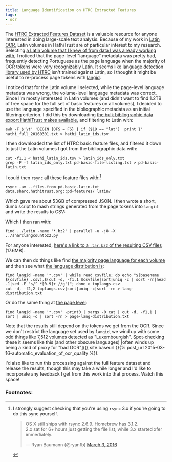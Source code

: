 ```yaml
---
title: Language Identification on HTRC Extracted Features
tags:
- ocr
---
```


The [HTRC Extracted Features Dataset](https://sharc.hathitrust.org/features) is a valuable resource for anyone interested in doing large-scale text analysis. Because of my work in [Latin OCR](http://latin-ocr.github.io/), Latin volumes in HathiTrust are of particular interest to my research. Selecting [a Latin volume that I knew of from data I was already working with](https://twitter.com/ryanfb/status/702979693012647936), I noticed that the page-level "language" metadata was pretty bad, frequently detecting Portuguese as the page language when the majority of OCR tokens were very recognizably Latin. It seems like [language detection library used by HTRC](https://code.google.com/archive/p/language-detection/) isn't trained against Latin, so I thought it might be useful to re-process page tokens with [langid](https://github.com/saffsd/langid.py).

I noticed that for the Latin volume I selected, while the page-level language metadata was wrong, the volume-level language metadata was correct. Since I'm mostly interested in Latin volumes (and didn't want to find 1.2TB of free space for the full set of basic features on all volumes), I decided to use the language specified in the bibliographic metadata as an initial filtering criterion. I did this by downloading [the bulk bibliographic data export HathiTrust makes available](https://www.hathitrust.org/hathifiles), and filtering to Latin with:

    awk -F $'\t' 'BEGIN {OFS = FS} { if ($19 == "lat")  print }' hathi_full_20160301.txt > hathi_latin_ids.tsv

I then downloaded the list of HTRC basic feature files, and filtered it down to just the Latin volumes I got from the bibliographic data with:

    cut -f1,1 < hathi_latin_ids.tsv > latin_ids_only.txt
    grep -F -f latin_ids_only.txt pd-basic-file-listing.txt > pd-basic-latin.txt

I could then `rsync` all these feature files with:[^rsync]

    rsync -av --files-from pd-basic-latin.txt data.sharc.hathitrust.org::pd-features/ latin/

Which gave me about 53GB of compressed JSON. I then wrote a short, dumb script to mash strings generated from the page tokens into `langid` and write the results to CSV:

<script src="https://gist.github.com/ryanfb/2d1571135cdee86d22ad.js"></script>

Which I then ran with:

    find ../latin -name '*.bz2' | parallel -u -j8 -X ../sharclangcountbz2.py

For anyone interested, [here's a link to a `.tar.bz2` of the resulting CSV files](https://duke.box.com/s/u0wu29cimgie10kp6s9pmgn4bv25lzsa) (17.6MB).

We can then do things like find [the majority page language for each volume](https://gist.github.com/ryanfb/f1ae896e99e6df66145c) and then see what [the language distribution is](https://gist.github.com/ryanfb/dd62e30969759b714ca2):

    find langid -name '*.csv' | while read csvfile; do echo "$(basename ${csvfile} .csv),$(cut -d, -f1,1 $csvfile|sort|uniq -c | sort -rn|head -1|sed -E 's/^ *[0-9]+ //g')"; done > toplangs.csv
    cut -d, -f2,2 toplangs.csv|sort|uniq -c|sort -rn > lang-distribution.txt

Or do the same thing at [the page level](https://gist.github.com/bb44cabfd69b77fd6752):

    find langid -name '*.csv' -print0 | xargs -0 cat | cut -d, -f1,1 | sort | uniq -c | sort -rn > page-lang-distribution.txt

Note that the results still depend on the tokens we get from the OCR. Since we don't restrict the language set used by `langid`, we wind up with some odd things like 7,512 volumes detected as "Luxembourgish". Spot-checking these it seems like this (and other obscure languages) [often winds up being a kind of proxy for "bad OCR"]({{ site.baseurl }}{% post_url 2015-03-16-automatic_evaluation_of_ocr_quality %}).

I'd also like to run this processing against the full feature dataset and release the results, though this may take a while longer and I'd like to incorporate any feedback I get from this work into that process. Watch this space!

### Footnotes:

[^rsync]: I strongly suggest checking that you're using `rsync` 3.x if you're going to do this sync yourself.
    <blockquote class="twitter-tweet" data-lang="en"><p lang="en" dir="ltr">OS X still ships with rsync 2.6.9. Homebrew has 3.1.2.<br>2.x sat for 6+ hours just getting the file list, while 3.x started xfer immediately.</p>&mdash; Ryan Baumann (@ryanfb) <a href="https://twitter.com/ryanfb/status/705201292419973120">March 3, 2016</a></blockquote>
<script async src="//platform.twitter.com/widgets.js" charset="utf-8"></script>
